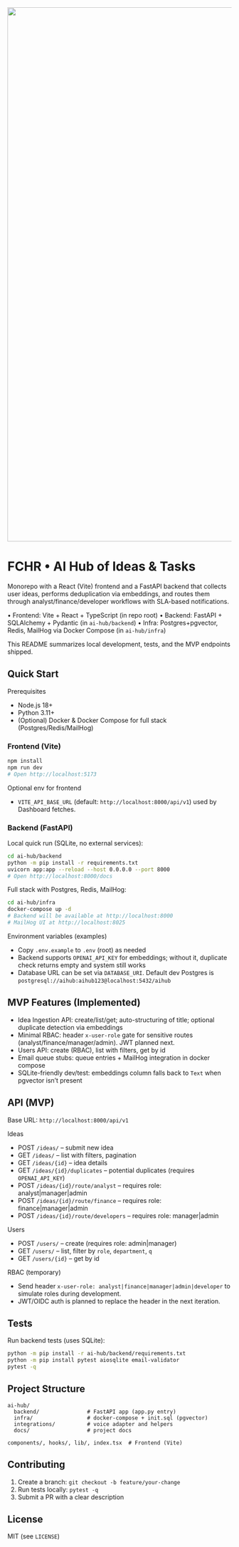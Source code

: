 <div align="center">
  <img width="1200" alt="FCHR / AI Hub" src="https://github.com/user-attachments/assets/0aa67016-6eaf-458a-adb2-6e31a0763ed6" />
</div>

# FCHR • AI Hub of Ideas & Tasks

Monorepo with a React (Vite) frontend and a FastAPI backend that collects user ideas, performs deduplication via embeddings, and routes them through analyst/finance/developer workflows with SLA-based notifications.

• Frontend: Vite + React + TypeScript (in repo root)
• Backend: FastAPI + SQLAlchemy + Pydantic (in `ai-hub/backend`)
• Infra: Postgres+pgvector, Redis, MailHog via Docker Compose (in `ai-hub/infra`)

This README summarizes local development, tests, and the MVP endpoints shipped.

## Quick Start

Prerequisites
- Node.js 18+
- Python 3.11+
- (Optional) Docker & Docker Compose for full stack (Postgres/Redis/MailHog)

### Frontend (Vite)
```bash
npm install
npm run dev
# Open http://localhost:5173
```

Optional env for frontend
- `VITE_API_BASE_URL` (default: `http://localhost:8000/api/v1`) used by Dashboard fetches.

### Backend (FastAPI)
Local quick run (SQLite, no external services):
```bash
cd ai-hub/backend
python -m pip install -r requirements.txt
uvicorn app:app --reload --host 0.0.0.0 --port 8000
# Open http://localhost:8000/docs
```

Full stack with Postgres, Redis, MailHog:
```bash
cd ai-hub/infra
docker-compose up -d
# Backend will be available at http://localhost:8000
# MailHog UI at http://localhost:8025
```

Environment variables (examples)
- Copy `.env.example` to `.env` (root) as needed
- Backend supports `OPENAI_API_KEY` for embeddings; without it, duplicate check returns empty and system still works
- Database URL can be set via `DATABASE_URI`. Default dev Postgres is `postgresql://aihub:aihub123@localhost:5432/aihub`

## MVP Features (Implemented)
- Idea Ingestion API: create/list/get; auto-structuring of title; optional duplicate detection via embeddings
- Minimal RBAC: header `x-user-role` gate for sensitive routes (analyst/finance/manager/admin). JWT planned next.
- Users API: create (RBAC), list with filters, get by id
- Email queue stubs: queue entries + MailHog integration in docker compose
- SQLite-friendly dev/test: embeddings column falls back to `Text` when pgvector isn’t present

## API (MVP)
Base URL: `http://localhost:8000/api/v1`

Ideas
- POST `/ideas/` – submit new idea
- GET `/ideas/` – list with filters, pagination
- GET `/ideas/{id}` – idea details
- GET `/ideas/{id}/duplicates` – potential duplicates (requires `OPENAI_API_KEY`)
- POST `/ideas/{id}/route/analyst` – requires role: analyst|manager|admin
- POST `/ideas/{id}/route/finance` – requires role: finance|manager|admin
- POST `/ideas/{id}/route/developers` – requires role: manager|admin

Users
- POST `/users/` – create (requires role: admin|manager)
- GET `/users/` – list, filter by `role`, `department`, `q`
- GET `/users/{id}` – get by id

RBAC (temporary)
- Send header `x-user-role: analyst|finance|manager|admin|developer` to simulate roles during development.
- JWT/OIDC auth is planned to replace the header in the next iteration.

## Tests
Run backend tests (uses SQLite):
```bash
python -m pip install -r ai-hub/backend/requirements.txt
python -m pip install pytest aiosqlite email-validator
pytest -q
```

## Project Structure
```
ai-hub/
  backend/               # FastAPI app (app.py entry)
  infra/                 # docker-compose + init.sql (pgvector)
  integrations/          # voice adapter and helpers
  docs/                  # project docs

components/, hooks/, lib/, index.tsx  # Frontend (Vite)
```

## Contributing
1. Create a branch: `git checkout -b feature/your-change`
2. Run tests locally: `pytest -q`
3. Submit a PR with a clear description

## License
MIT (see `LICENSE`)
